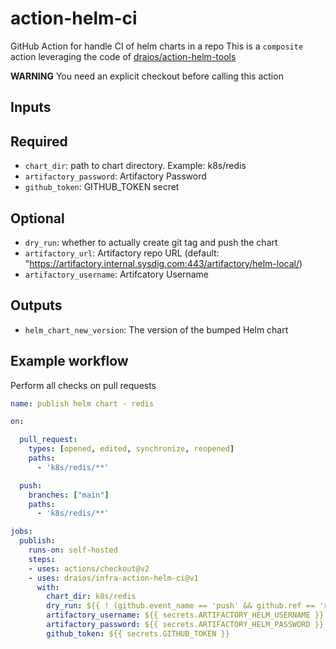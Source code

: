 # action-helm-ci

GitHub Action for handle CI of helm charts in a repo
This is a `composite` action leveraging the code of [draios/action-helm-tools](github.com/draios/action-helm-tools)

**WARNING** You need an explicit checkout before calling this action

## Inputs

## Required

- `chart_dir`: path to chart directory. Example: k8s/redis
- `artifactory_password`: Artifactory Password
- `github_token`:  GITHUB_TOKEN secret

## Optional

- `dry_run`: whether to actually create git tag and push the chart
- `artifactory_url`: Artifactory repo URL (default: "https://artifactory.internal.sysdig.com:443/artifactory/helm-local/)
- `artifactory_username`: Artifcatory Username

## Outputs

- `helm_chart_new_version`: The version of the bumped Helm chart

## Example workflow

Perform all checks on pull requests

```yaml
name: publish helm chart - redis

on:

  pull_request:
    types: [opened, edited, synchronize, reopened]
    paths:
      - 'k8s/redis/**'

  push:
    branches: ["main"]
    paths:
      - 'k8s/redis/**'

jobs:
  publish:
    runs-on: self-hosted
    steps:
    - uses: actions/checkout@v2
    - uses: draios/infra-action-helm-ci@v1
      with:
        chart_dir: k8s/redis
        dry_run: ${{ ! (github.event_name == 'push' && github.ref == 'refs/heads/main') }}
        artifactory_username: ${{ secrets.ARTIFACTORY_HELM_USERNAME }}
        artifactory_password: ${{ secrets.ARTIFACTORY_HELM_PASSWORD }}
        github_token: ${{ secrets.GITHUB_TOKEN }}

```
